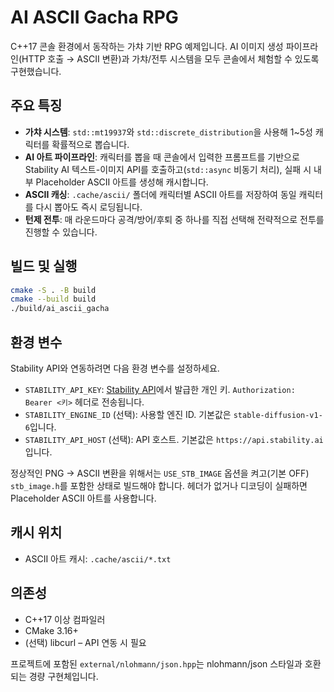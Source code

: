 # AI ASCII Gacha RPG

C++17 콘솔 환경에서 동작하는 가챠 기반 RPG 예제입니다. AI 이미지 생성 파이프라인(HTTP 호출 → ASCII 변환)과 가챠/전투 시스템을 모두 콘솔에서 체험할 수 있도록 구현했습니다.

## 주요 특징

- **가챠 시스템**: `std::mt19937`와 `std::discrete_distribution`을 사용해 1~5성 캐릭터를 확률적으로 뽑습니다.
- **AI 아트 파이프라인**: 캐릭터를 뽑을 때 콘솔에서 입력한 프롬프트를 기반으로 Stability AI 텍스트-이미지 API를 호출하고(`std::async` 비동기 처리), 실패 시 내부 Placeholder ASCII 아트를 생성해 캐시합니다.
- **ASCII 캐싱**: `.cache/ascii/` 폴더에 캐릭터별 ASCII 아트를 저장하여 동일 캐릭터를 다시 뽑아도 즉시 로딩됩니다.
- **턴제 전투**: 매 라운드마다 공격/방어/후퇴 중 하나를 직접 선택해 전략적으로 전투를 진행할 수 있습니다.

## 빌드 및 실행

```bash
cmake -S . -B build
cmake --build build
./build/ai_ascii_gacha
```

## 환경 변수

Stability API와 연동하려면 다음 환경 변수를 설정하세요.

- `STABILITY_API_KEY`: [Stability API](https://platform.stability.ai/)에서 발급한 개인 키. `Authorization: Bearer <키>` 헤더로 전송됩니다.
- `STABILITY_ENGINE_ID` (선택): 사용할 엔진 ID. 기본값은 `stable-diffusion-v1-6`입니다.
- `STABILITY_API_HOST` (선택): API 호스트. 기본값은 `https://api.stability.ai`입니다.

정상적인 PNG → ASCII 변환을 위해서는 `USE_STB_IMAGE` 옵션을 켜고(기본 OFF) `stb_image.h`를 포함한 상태로 빌드해야 합니다. 헤더가 없거나 디코딩이 실패하면 Placeholder ASCII 아트를 사용합니다.

## 캐시 위치

- ASCII 아트 캐시: `.cache/ascii/*.txt`

## 의존성

- C++17 이상 컴파일러
- CMake 3.16+
- (선택) libcurl – API 연동 시 필요

프로젝트에 포함된 `external/nlohmann/json.hpp`는 nlohmann/json 스타일과 호환되는 경량 구현체입니다.
